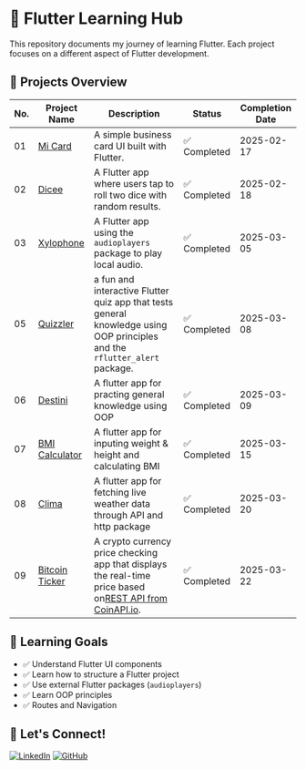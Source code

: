 # 🚀 Flutter Learning Hub

This repository documents my journey of learning Flutter. Each project focuses on a different aspect of Flutter development.

## 📌 Projects Overview

| No. | Project Name                                 | Description                                                                                                                                                                             | Status       | Completion Date |
| --- | -------------------------------------------- | --------------------------------------------------------------------------------------------------------------------------------------------------------------------------------------- | ------------ | --------------- |
| 01  | [Mi Card](projects/01_mi_card/)              | A simple business card UI built with Flutter.                                                                                                                                           | ✅ Completed | 2025-02-17      |
| 02  | [Dicee](projects/02_dicee/)                  | A Flutter app where users tap to roll two dice with random results.                                                                                                                     | ✅ Completed | 2025-02-18      |
| 03  | [Xylophone](projects/04_xylophone/)          | A Flutter app using the `audioplayers` package to play local audio.                                                                                                                     | ✅ Completed | 2025-03-05      |
| 05  | [Quizzler](projects/05_Quizzler/)            | a fun and interactive Flutter quiz app that tests general knowledge using OOP principles and the `rflutter_alert` package.                                                              | ✅ Completed | 2025-03-08      |
| 06  | [Destini](projects/06_destini)               | A flutter app for practing general knowledge using OOP                                                                                                                                  | ✅ Completed | 2025-03-09      |
| 07  | [BMI Calculator](projects/07_bmi-calculator) | A flutter app for inputing weight & height and calculating BMI                                                                                                                          | ✅ Completed | 2025-03-15      |
| 08  | [Clima](projects/08_clima-flutter)           | A flutter app for fetching live weather data through API and http package                                                                                                               | ✅ Completed | 2025-03-20      |
| 09  | [Bitcoin Ticker](projects/09_bitcoin-ticker) | A crypto currency price checking app that displays the real-time price based on[REST API from CoinAPI.io](https://docs.coinapi.io/exchange-rates-api/rest-api-realtime/exchange-rates). | ✅ Completed | 2025-03-22      |

## 📖 Learning Goals

- ✅ Understand Flutter UI components
- ✅ Learn how to structure a Flutter project
- ✅ Use external Flutter packages (`audioplayers`)
- ✅ Learn OOP principles
- ✅ Routes and Navigation

## 🤝 Let's Connect!

[![LinkedIn](https://img.shields.io/badge/LinkedIn-Connect-blue)](https://www.linkedin.com/in/zhiyan-pei/)
[![GitHub](https://img.shields.io/badge/GitHub-Follow-black)](https://github.com/chloepei867)
